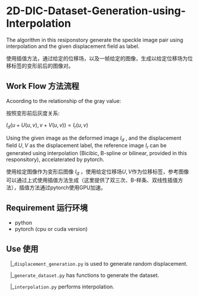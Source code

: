 # 2D-DIC-Dataset-Generation-using-Interpolation
The algorithm in this resiponstory generate the speckle image pair using interpolation and the given displacement field as label. 

使用插值方法，通过给定的位移场，以及一帧给定的图像，生成以给定位移场为位移标签的变形前后的图像对。

## Work Flow 方法流程
Acoording to the relationship of the gray value:

按照变形前后灰度关系:

$I_d(u+U(u,v), v+V(u,v))=I_r(u, v)$ 

Using the given image as the deformed image $I_d$ , and the displacement field $U, V$ as the displacement label, the reference image $I_r$ can be generated using interpolation (Bicibic, B-spline or bilinear, provided in this responsitory), accelaterated by pytorch.

使用给定图像作为变形后图像 $I_d$ ，使用给定位移场$U, V$作为位移标签，参考图像可以通过上式使用插值方法生成（这里提供了双三次、B-样条、双线性插值方法），插值方法通过pytorch使用GPU加速。

## Requirement 运行环境
- python
- pytorch (cpu or cuda version)

## Use 使用

&ensp; |_```displacement_generation.py```  is used to generate random displacement.

&ensp; |_```generate_dataset.py```         has functions to generate the dataset.
  
&ensp; |_```interpolation.py```            performs interpolation.




